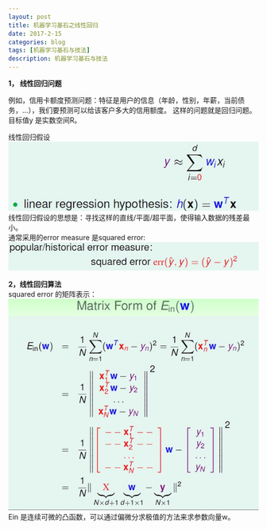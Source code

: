 ```yaml
---
layout: post
title: 机器学习基石之线性回归
date: 2017-2-15
categories: blog
tags: [机器学习基石与技法]
description: 机器学习基石与技法
---
```



**1， 线性回归问题**       

例如，信用卡额度预测问题：特征是用户的信息（年龄，性别，年薪，当前债务，...），我们要预测可以给该客户多大的信用额度。 这样的问题就是回归问题。
目标值y 是实数空间R。     

线性回归假设
![](https://raw.githubusercontent.com/whuhan2013/myImage/master/foundation/chapter9/p1.jpg)
线性回归假设的思想是：寻找这样的直线/平面/超平面，使得输入数据的残差最小。           
通常采用的error measure 是squared error:         
![](https://raw.githubusercontent.com/whuhan2013/myImage/master/foundation/chapter9/p2.jpg)


**2，线性回归算法**        
squared error 的矩阵表示：        
![](https://raw.githubusercontent.com/whuhan2013/myImage/master/foundation/chapter9/p3.jpg)
Ein 是连续可微的凸函数，可以通过偏微分求极值的方法来求参数向量w。        
